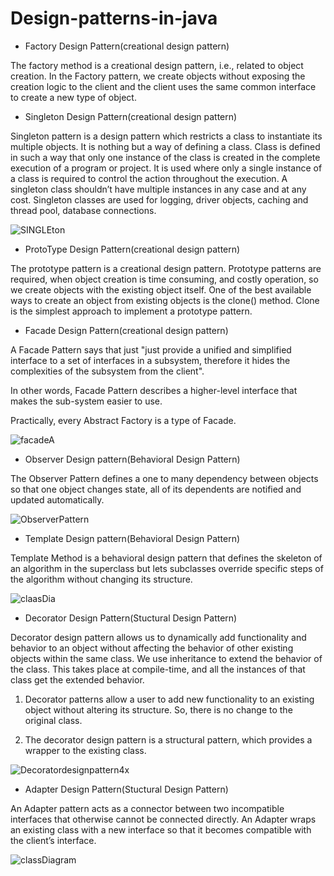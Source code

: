 # Design-patterns-in-java

* Factory Design Pattern(creational design pattern)

The factory method is a creational design pattern, i.e., related to object creation. In the Factory pattern, we create objects without exposing the creation logic to the client and the client uses the same common interface to create a new type of object. 

* Singleton Design Pattern(creational design pattern)

Singleton pattern is a design pattern which restricts a class to instantiate its multiple objects. It is nothing but a way of defining a class. Class is defined in such a way that only one instance of the class is created in the complete execution of a program or project. It is used where only a single instance of a class is required to control the action throughout the execution. A singleton class shouldn’t have multiple instances in any case and at any cost. Singleton classes are used for logging, driver objects, caching and thread pool, database connections.

![SINGLEton](https://user-images.githubusercontent.com/59594162/187072921-4ad8871f-93b2-4e11-8ad6-daa5fc455c44.png)

* ProtoType Design Pattern(creational design pattern)

The prototype pattern is a creational design pattern. Prototype patterns are required, when object creation is time consuming, and costly operation, so we create objects with the existing object itself. One of the best available ways to create an object from existing objects is the clone() method. Clone is the simplest approach to implement a prototype pattern.

* Facade Design Pattern(creational design pattern)

A Facade Pattern says that just "just provide a unified and simplified interface to a set of interfaces in a subsystem, therefore it hides the complexities of the subsystem from the client".

In other words, Facade Pattern describes a higher-level interface that makes the sub-system easier to use.

Practically, every Abstract Factory is a type of Facade.

![facadeA](https://user-images.githubusercontent.com/59594162/192088906-f502a7bf-b1f4-45f4-b3b2-9159816fb057.png)


* Observer Design pattern(Behavioral Design Pattern)

The Observer Pattern defines a one to many dependency between objects so that one object changes state, all of its dependents are notified and updated automatically.

![ObserverPattern](https://user-images.githubusercontent.com/59594162/187072751-b8bfd915-3000-41df-aad5-985d818e8581.png)

* Template Design pattern(Behavioral Design Pattern)

Template Method is a behavioral design pattern that defines the skeleton of an algorithm in the superclass but lets subclasses override specific steps of the algorithm without changing its structure.

![claasDia](https://user-images.githubusercontent.com/59594162/193405971-99deb59d-635b-4a5f-be84-01a755d364cd.jpeg)

* Decorator Design Pattern(Stuctural Design Pattern)

Decorator design pattern allows us to dynamically add functionality and behavior to an object without affecting the behavior of other existing objects within the same class. We use inheritance to extend the behavior of the class. This takes place at compile-time, and all the instances of that class get the extended behavior.

1. Decorator patterns allow a user to add new functionality to an existing object without altering its structure. So, there is no change to the original class.

2. The decorator design pattern is a structural pattern, which provides a wrapper to the existing class.

![Decoratordesignpattern4x](https://user-images.githubusercontent.com/59594162/188267190-3b38a40a-bbd1-4e90-b683-adbbfb5a5a61.png)


 * Adapter Design Pattern(Stuctural Design Pattern)

An Adapter pattern acts as a connector between two incompatible interfaces that otherwise cannot be connected directly. An Adapter wraps an existing class with a new interface so that it becomes compatible with the client’s interface.

![classDiagram](https://user-images.githubusercontent.com/59594162/190853933-7104c9e5-2651-45c8-96c9-9b4685502e4a.jpeg)


